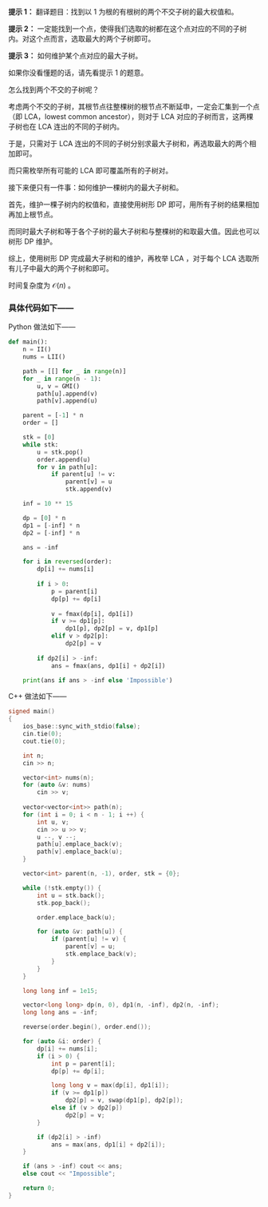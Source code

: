 **提示 1：** 翻译题目：找到以 $1$ 为根的有根树的两个不交子树的最大权值和。

**提示 2：** 一定能找到一个点，使得我们选取的树都在这个点对应的不同的子树内。对这个点而言，选取最大的两个子树即可。

**提示 3：** 如何维护某个点对应的最大子树。

如果你没看懂题的话，请先看提示 1 的题意。

怎么找到两个不交的子树呢？

考虑两个不交的子树，其根节点往整棵树的根节点不断延申，一定会汇集到一个点（即 LCA，lowest common ancestor），则对于 LCA 对应的子树而言，这两棵子树也在 LCA 连出的不同的子树内。

于是，只需对于 LCA 连出的不同的子树分别求最大子树和，再选取最大的两个相加即可。

而只需枚举所有可能的 LCA 即可覆盖所有的子树对。

接下来便只有一件事：如何维护一棵树内的最大子树和。

首先，维护一棵子树内的权值和，直接使用树形 DP 即可，用所有子树的结果相加再加上根节点。

而同时最大子树和等于各个子树的最大子树和与整棵树的和取最大值。因此也可以树形 DP 维护。

综上，使用树形 DP 完成最大子树和的维护，再枚举 LCA ，对于每个 LCA 选取所有儿子中最大的两个子树和即可。

时间复杂度为 $\mathcal{O}(n)$ 。

### 具体代码如下——

Python 做法如下——

```Python []
def main():
    n = II()
    nums = LII()

    path = [[] for _ in range(n)]
    for _ in range(n - 1):
        u, v = GMI()
        path[u].append(v)
        path[v].append(u)

    parent = [-1] * n
    order = []

    stk = [0]
    while stk:
        u = stk.pop()
        order.append(u)
        for v in path[u]:
            if parent[u] != v:
                parent[v] = u
                stk.append(v)

    inf = 10 ** 15

    dp = [0] * n
    dp1 = [-inf] * n
    dp2 = [-inf] * n

    ans = -inf

    for i in reversed(order):
        dp[i] += nums[i]
        
        if i > 0:
            p = parent[i]
            dp[p] += dp[i]
            
            v = fmax(dp[i], dp1[i])
            if v >= dp1[p]:
                dp1[p], dp2[p] = v, dp1[p]
            elif v > dp2[p]:
                dp2[p] = v
        
        if dp2[i] > -inf:
            ans = fmax(ans, dp1[i] + dp2[i])

    print(ans if ans > -inf else 'Impossible')
```

C++ 做法如下——

```cpp []
signed main()
{
    ios_base::sync_with_stdio(false);
    cin.tie(0);
    cout.tie(0);

    int n;
    cin >> n;

    vector<int> nums(n);
    for (auto &v: nums)
        cin >> v;
    
    vector<vector<int>> path(n);
    for (int i = 0; i < n - 1; i ++) {
        int u, v;
        cin >> u >> v;
        u --, v --;
        path[u].emplace_back(v);
        path[v].emplace_back(u);
    }

    vector<int> parent(n, -1), order, stk = {0};

    while (!stk.empty()) {
        int u = stk.back();
        stk.pop_back();

        order.emplace_back(u);

        for (auto &v: path[u]) {
            if (parent[u] != v) {
                parent[v] = u;
                stk.emplace_back(v);
            }
        }
    }

    long long inf = 1e15;

    vector<long long> dp(n, 0), dp1(n, -inf), dp2(n, -inf);
    long long ans = -inf;

    reverse(order.begin(), order.end());

    for (auto &i: order) {
        dp[i] += nums[i];
        if (i > 0) {
            int p = parent[i];
            dp[p] += dp[i];

            long long v = max(dp[i], dp1[i]);
            if (v >= dp1[p])
                dp2[p] = v, swap(dp1[p], dp2[p]);
            else if (v > dp2[p])
                dp2[p] = v;
        }

        if (dp2[i] > -inf)
            ans = max(ans, dp1[i] + dp2[i]);
    }

    if (ans > -inf) cout << ans;
    else cout << "Impossible";

    return 0;
}
```
